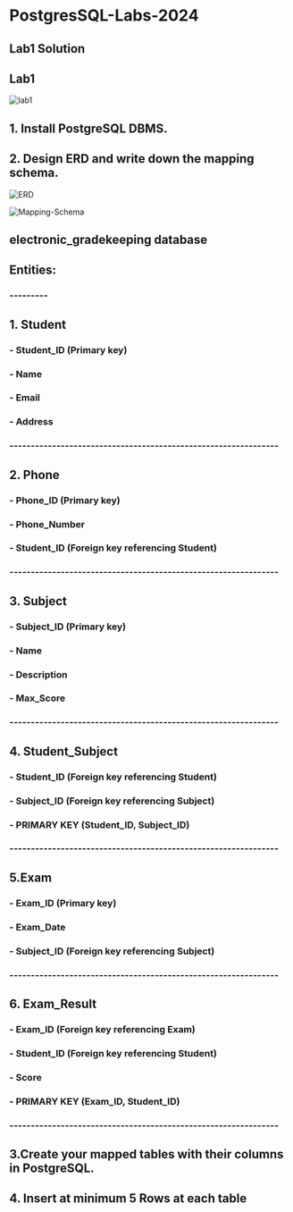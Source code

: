 # PostgresSQL-Labs-2024
## Lab1 Solution

## Lab1
![lab1]()

## 1. Install PostgreSQL DBMS.


## 2. Design ERD and write down the mapping schema.


![ERD]()

![Mapping-Schema]()

## electronic_gradekeeping database

## Entities:
### ---------
## 1. Student
###     - Student_ID (Primary key)
###     - Name
###     - Email
###     - Address
### ---------------------------------------------------------------
###
## 2. Phone 
###     - Phone_ID (Primary key)
###     - Phone_Number
###     - Student_ID (Foreign key referencing Student)
###  ---------------------------------------------------------------
###
## 3. Subject 
###     - Subject_ID (Primary key)
###     - Name
###     - Description 
###     - Max_Score 
###  ---------------------------------------------------------------
###
## 4. Student_Subject  
###     - Student_ID (Foreign key referencing Student)
###     - Subject_ID (Foreign key referencing Subject)
###     - PRIMARY KEY (Student_ID, Subject_ID)
###  ---------------------------------------------------------------
###
## 5.Exam 
###     - Exam_ID (Primary key)
###     - Exam_Date
###     - Subject_ID (Foreign key referencing Subject)
###  ---------------------------------------------------------------
###
## 6. Exam_Result
###     - Exam_ID (Foreign key referencing Exam)
###     - Student_ID (Foreign key referencing Student)
###     - Score 
###     - PRIMARY KEY (Exam_ID, Student_ID)
### ---------------------------------------------------------------
###
## 3.Create your mapped tables with their columns in PostgreSQL.



## 4. Insert at minimum 5 Rows at each table

